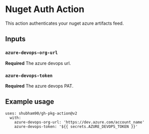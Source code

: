 # Nuget Auth Action

This action authenticates your nuget azure artifacts feed.

## Inputs

### `azure-devops-org-url`

**Required** The azure devops url.

### `azure-devops-token`

**Required** The azure devops PAT.

## Example usage

```
uses: shubham90/gh-pkg-action@v2
  with:
    azure-devops-org-url: 'https://dev.azure.com/account_name'
    azure-devops-token: '${{ secrets.AZURE_DEVOPS_TOKEN }}'
```
